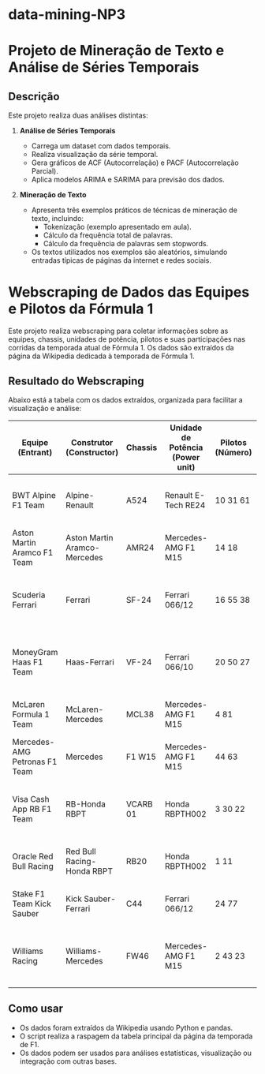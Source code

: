 # data-mining-NP3

# Projeto de Mineração de Texto e Análise de Séries Temporais

## Descrição

Este projeto realiza duas análises distintas:

1. **Análise de Séries Temporais**  
   - Carrega um dataset com dados temporais.  
   - Realiza visualização da série temporal.  
   - Gera gráficos de ACF (Autocorrelação) e PACF (Autocorrelação Parcial).  
   - Aplica modelos ARIMA e SARIMA para previsão dos dados.

2. **Mineração de Texto**  
   - Apresenta três exemplos práticos de técnicas de mineração de texto, incluindo:  
     - Tokenização (exemplo apresentado em aula).  
     - Cálculo da frequência total de palavras.  
     - Cálculo da frequência de palavras sem stopwords.  
   - Os textos utilizados nos exemplos são aleatórios, simulando entradas típicas de páginas da internet e redes sociais.

# Webscraping de Dados das Equipes e Pilotos da Fórmula 1

Este projeto realiza webscraping para coletar informações sobre as equipes, chassis, unidades de potência, pilotos e suas participações nas corridas da temporada atual de Fórmula 1. Os dados são extraídos da página da Wikipedia dedicada à temporada de Fórmula 1.

## Resultado do Webscraping

Abaixo está a tabela com os dados extraídos, organizada para facilitar a visualização e análise:

| Equipe (Entrant)              | Construtor (Constructor)    | Chassis           | Unidade de Potência (Power unit) | Pilotos (Número)        | Nome dos Pilotos                                    | Participação nas Corridas (Rounds)     |
|------------------------------|-----------------------------|-------------------|---------------------------------|------------------------|----------------------------------------------------|---------------------------------------|
| BWT Alpine F1 Team            | Alpine-Renault              | A524              | Renault E-Tech RE24             | 10 31 61               | Pierre Gasly, Esteban Ocon, Jack Doohan            | All 1–23 24                          |
| Aston Martin Aramco F1 Team   | Aston Martin Aramco-Mercedes| AMR24             | Mercedes-AMG F1 M15             | 14 18                  | Fernando Alonso, Lance Stroll                       | All All                             |
| Scuderia Ferrari             | Ferrari                     | SF-24              | Ferrari 066/12                 | 16 55 38               | Charles Leclerc, Carlos Sainz Jr., Oliver Bearman  | All All, 2                         |
| MoneyGram Haas F1 Team       | Haas-Ferrari                | VF-24              | Ferrari 066/10                 | 20 50 27               | Kevin Magnussen, Oliver Bearman, Nico Hülkenberg   | 1–16, 18–24, 17, 21 All             |
| McLaren Formula 1 Team       | McLaren-Mercedes            | MCL38              | Mercedes-AMG F1 M15             | 4 81                   | Lando Norris, Oscar Piastri                         | All All                             |
| Mercedes-AMG Petronas F1 Team| Mercedes                    | F1 W15             | Mercedes-AMG F1 M15             | 44 63                  | Lewis Hamilton, George Russell                      | All All                             |
| Visa Cash App RB F1 Team     | RB-Honda RBPT               | VCARB 01           | Honda RBPTH002                 | 3 30 22                | Daniel Ricciardo, Liam Lawson, Yuki Tsunoda        | 1–18, 19–24 All                    |
| Oracle Red Bull Racing       | Red Bull Racing-Honda RBPT  | RB20               | Honda RBPTH002                 | 1 11                   | Max Verstappen, Sergio Pérez                        | All All                             |
| Stake F1 Team Kick Sauber    | Kick Sauber-Ferrari         | C44                | Ferrari 066/12                 | 24 77                  | Zhou Guanyu, Valtteri Bottas                        | All All                             |
| Williams Racing              | Williams-Mercedes           | FW46                | Mercedes-AMG F1 M15             | 2 43 23                | Logan Sargeant, Franco Colapinto, Alexander Albon  | 1–15, 16–24 All                    |

## Como usar

- Os dados foram extraídos da Wikipedia usando Python e pandas.
- O script realiza a raspagem da tabela principal da página da temporada de F1.
- Os dados podem ser usados para análises estatísticas, visualização ou integração com outras bases.

